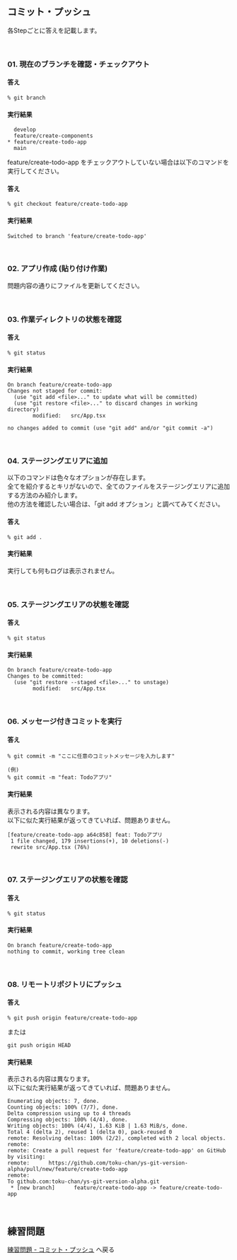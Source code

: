## コミット・プッシュ

各Stepごとに答えを記載します。

<br>

### 01. 現在のブランチを確認・チェックアウト

#### 答え

```
% git branch
```

#### 実行結果

```
  develop
  feature/create-components
* feature/create-todo-app
  main
```

feature/create-todo-app をチェックアウトしていない場合は以下のコマンドを実行してください。

#### 答え

```
% git checkout feature/create-todo-app
```

#### 実行結果

```
Switched to branch 'feature/create-todo-app'
```

<br>

### 02. アプリ作成 (貼り付け作業)

問題内容の通りにファイルを更新してください。

<br>

### 03. 作業ディレクトリの状態を確認

#### 答え

```
% git status
```

#### 実行結果

```
On branch feature/create-todo-app
Changes not staged for commit:
  (use "git add <file>..." to update what will be committed)
  (use "git restore <file>..." to discard changes in working directory)
        modified:   src/App.tsx

no changes added to commit (use "git add" and/or "git commit -a")
```

<br>

### 04. ステージングエリアに追加

以下のコマンドは色々なオプションが存在します。  
全てを紹介するとキリがないので、全てのファイルをステージングエリアに追加する方法のみ紹介します。  
他の方法を確認したい場合は、「git add オプション」と調べてみてください。

#### 答え

```
% git add .
```

#### 実行結果

実行しても何もログは表示されません。

<br>

### 05. ステージングエリアの状態を確認

#### 答え

```
% git status
```

#### 実行結果

```
On branch feature/create-todo-app
Changes to be committed:
  (use "git restore --staged <file>..." to unstage)
        modified:   src/App.tsx
```

<br>

### 06. メッセージ付きコミットを実行

#### 答え

```
% git commit -m "ここに任意のコミットメッセージを入力します"

(例)
% git commit -m "feat: Todoアプリ"
```

#### 実行結果

表示される内容は異なります。  
以下に似た実行結果が返ってきていれば、問題ありません。

```
[feature/create-todo-app a64c858] feat: Todoアプリ
 1 file changed, 179 insertions(+), 10 deletions(-)
 rewrite src/App.tsx (76%)
```

<br>

### 07. ステージングエリアの状態を確認

#### 答え

```
% git status
```

#### 実行結果

```
On branch feature/create-todo-app
nothing to commit, working tree clean
```

<br>

### 08. リモートリポジトリにプッシュ

#### 答え

```
% git push origin feature/create-todo-app
```

または

```
git push origin HEAD
```

#### 実行結果

表示される内容は異なります。  
以下に似た実行結果が返ってきていれば、問題ありません。

```
Enumerating objects: 7, done.
Counting objects: 100% (7/7), done.
Delta compression using up to 4 threads
Compressing objects: 100% (4/4), done.
Writing objects: 100% (4/4), 1.63 KiB | 1.63 MiB/s, done.
Total 4 (delta 2), reused 1 (delta 0), pack-reused 0
remote: Resolving deltas: 100% (2/2), completed with 2 local objects.
remote: 
remote: Create a pull request for 'feature/create-todo-app' on GitHub by visiting:
remote:      https://github.com/toku-chan/ys-git-version-alpha/pull/new/feature/create-todo-app
remote: 
To github.com:toku-chan/ys-git-version-alpha.git
 * [new branch]      feature/create-todo-app -> feature/create-todo-app
```

<br>

## 練習問題

[練習問題 - コミット・プッシュ](/public/docs/Workbook/practice/step02/index.md) へ戻る
